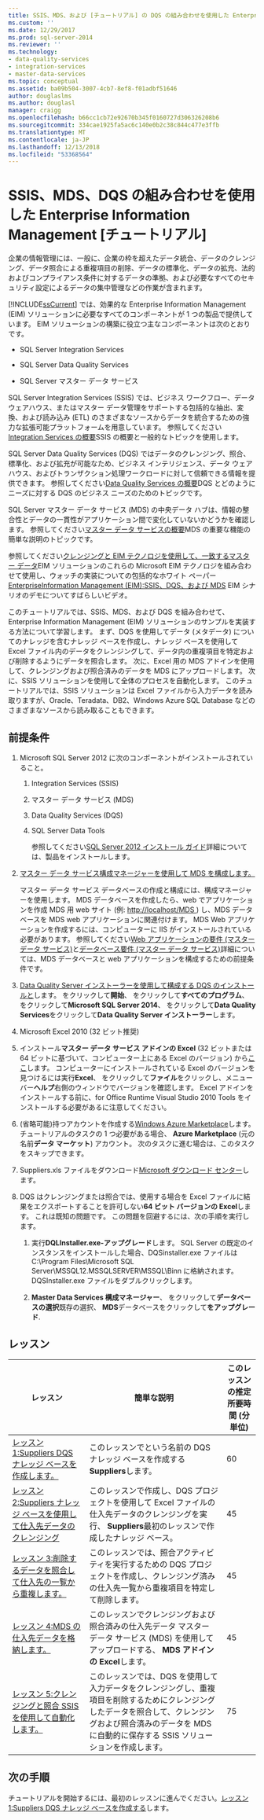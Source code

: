 ```yaml
---
title: SSIS、MDS、および [チュートリアル] の DQS の組み合わせを使用した Enterprise Information Management |Microsoft Docs
ms.custom: ''
ms.date: 12/29/2017
ms.prod: sql-server-2014
ms.reviewer: ''
ms.technology:
- data-quality-services
- integration-services
- master-data-services
ms.topic: conceptual
ms.assetid: ba09b504-3007-4cb7-8ef8-f01adbf51646
author: douglaslms
ms.author: douglasl
manager: craigg
ms.openlocfilehash: b66cc1cb72e92670b345f0160727d306326208b6
ms.sourcegitcommit: 334cae1925fa5ac6c140e0b2c38c844c477e3ffb
ms.translationtype: MT
ms.contentlocale: ja-JP
ms.lasthandoff: 12/13/2018
ms.locfileid: "53368564"
---
```

# <a name="enterprise-information-management-using-ssis-mds-and-dqs-together-tutorial"></a>SSIS、MDS、DQS の組み合わせを使用した Enterprise Information Management [チュートリアル]
  企業の情報管理には、一般に、企業の枠を超えたデータ統合、データのクレンジング、データ照合による重複項目の削除、データの標準化、データの拡充、法的およびコンプライアンス条件に対するデータの準拠、および必要なすべてのセキュリティ設定によるデータの集中管理などの作業が含まれます。  
  
 [!INCLUDE[ssCurrent](../includes/sscurrent-md.md)] では、効果的な Enterprise Information Management (EIM) ソリューションに必要なすべてのコンポーネントが 1 つの製品で提供しています。 EIM ソリューションの構築に役立つ主なコンポーネントは次のとおりです。  
  
-   SQL Server Integration Services  
  
-   SQL Server Data Quality Services  
  
-   SQL Server マスター データ サービス  
  
 SQL Server Integration Services (SSIS) では、ビジネス ワークフロー、データ ウェアハウス、またはマスター データ管理をサポートする包括的な抽出、変換、および読み込み (ETL) のさまざまなソースからデータを統合するための強力な拡張可能プラットフォームを用意しています。 参照してください[Integration Services の概要](https://msdn.microsoft.com/library/ms141263\(SQL.105\).aspx)SSIS の概要と一般的なトピックを使用します。  
  
 SQL Server Data Quality Services (DQS) ではデータのクレンジング、照合、標準化、および拡充が可能なため、ビジネス インテリジェンス、データ ウェアハウス、およびトランザクション処理ワークロードに対して信頼できる情報を提供できます。 参照してください[Data Quality Services の概要](https://msdn.microsoft.com/library/ff877917.aspx)DQS とどのようにニーズに対する DQS のビジネス ニーズのためのトピックです。  
  
 SQL Server マスター データ サービス (MDS) の中央データ ハブは、情報の整合性とデータの一貫性がアプリケーション間で変化していないかどうかを確認します。 参照してください[マスター データ サービスの概要](../master-data-services/master-data-services-overview-mds.md)MDS の重要な機能の簡単な説明のトピックです。  
  
 参照してください[クレンジングと EIM テクノロジを使用して、一致するマスター データ](https://msdn.microsoft.com/library/hh403491.aspx)EIM ソリューションのこれらの Microsoft EIM テクノロジを組み合わせて使用し、ウォッチの実装についての包括的なホワイト ペーパー [EnterpriseInformation Management (EIM):SSIS、DQS、および MDS](https://go.microsoft.com/fwlink/?LinkId=258672) EIM シナリオのデモについてすばらしいビデオ。  
  
 このチュートリアルでは、SSIS、MDS、および DQS を組み合わせて、Enterprise Information Management (EIM) ソリューションのサンプルを実装する方法について学習します。 まず、DQS を使用してデータ (メタデータ) についてのナレッジを含むナレッジ ベースを作成し、ナレッジ ベースを使用して Excel ファイル内のデータをクレンジングして、データ内の重複項目を特定および削除するようにデータを照合します。 次に、Excel 用の MDS アドインを使用して、クレンジングおよび照合済みのデータを MDS にアップロードします。 次に、SSIS ソリューションを使用して全体のプロセスを自動化します。 このチュートリアルでは、SSIS ソリューションは Excel ファイルから入力データを読み取りますが、Oracle、Teradata、DB2、Windows Azure SQL Database などのさまざまなソースから読み取ることもできます。  
  
## <a name="prerequisites"></a>前提条件  
  
1.  Microsoft SQL Server 2012 に次のコンポーネントがインストールされていること。  
  
    1.  Integration Services (SSIS)  
  
    2.  マスター データ サービス (MDS)  
  
    3.  Data Quality Services (DQS)  
  
    4.  SQL Server Data Tools  
  
         参照してください[SQL Server 2012 インストール ガイド](../database-engine/install-windows/installation-for-sql-server.md)詳細については、製品をインストールします。  
  
2.  [マスター データ サービス構成マネージャーを使用して MDS を構成します。](https://msdn.microsoft.com/library/ee633884.aspx)  
  
     マスター データ サービス データベースの作成と構成には、構成マネージャーを使用します。 MDS データベースを作成したら、web でアプリケーションを作成 MDS 用 web サイト (例: [ http://localhost/MDS ](http://localhost/MDS)) し、MDS データベースを MDS web アプリケーションに関連付けます。 MDS Web アプリケーションを作成するには、コンピューターに IIS がインストールされている必要があります。 参照してください[Web アプリケーションの要件 (マスター データ サービス)](https://msdn.microsoft.com/library/ee633744.aspx)と[データベース要件 (マスター データ サービス)](https://msdn.microsoft.com/library/ee633767.aspx)詳細については、MDS データベースと web アプリケーションを構成するための前提条件です。  
  
3.  [Data Quality Server インストーラーを使用して構成する DQS のインストールと](https://msdn.microsoft.com/library/hh231682.aspx)します。 をクリックして**開始**、 をクリックして**すべてのプログラム**、 をクリックして**Microsoft SQL Server 2014**、 をクリックして**Data Quality Services**をクリックして**Data Quality Server インストーラー**します。  
  
4.  Microsoft Excel 2010 (32 ビット推奨)  
  
5.  インストール**マスター データ サービス アドインの Excel** (32 ビットまたは 64 ビットに基づいて、コンピューター上にある Excel のバージョン) から[ここ](https://www.microsoft.com/download/details.aspx?id=29064)します。 コンピューターにインストールされている Excel のバージョンを見つけるには実行**Excel**、 をクリックして**ファイル**をクリックし、メニュー バー**ヘルプ**右側のウィンドウでバージョンを確認します。 Excel アドインをインストールする前に、for Office Runtime Visual Studio 2010 Tools をインストールする必要があるに注意してください。  
  
6.  (省略可能)持つアカウントを作成する[Windows Azure Marketplace](https://datamarket.azure.com/)します。 チュートリアルのタスクの 1 つ必要がある場合、 **Azure Marketplace** (元の名前**データ マーケット**) アカウント。 次のタスクに進む場合は、このタスクをスキップできます。  
  
7.  Suppliers.xls ファイルをダウンロード[Microsoft ダウンロード センター](https://go.microsoft.com/fwlink/?LinkId=271504)します。  
  
8.  DQS はクレンジングまたは照合では、使用する場合を Excel ファイルに結果をエクスポートすることを許可しない**64 ビット バージョンの Excel**します。 これは既知の問題です。 この問題を回避するには、次の手順を実行します。  
  
    1.  実行**DQLInstaller.exe-アップグレード**します。 SQL Server の既定のインスタンスをインストールした場合、DQSinstaller.exe ファイルは C:\Program Files\Microsoft SQL Server\MSSQL12.MSSQLSERVER\MSSQL\Binn に格納されます。 DQSInstaller.exe ファイルをダブルクリックします。  
  
    2.  **Master Data Services 構成マネージャー**、 をクリックして**データベースの選択**既存の選択、 **MDS**データベースをクリックして**をアップグレード**.  
  
## <a name="lessons"></a>レッスン  
  
|レッスン|簡単な説明|このレッスンの推定所要時間 (分単位)|  
|------------|-----------------------|------------------------------------------------|  
|[レッスン 1:Suppliers DQS ナレッジ ベースを作成します。](../../2014/tutorials/lesson-1-creating-the-suppliers-dqs-knowledge-base.md)|このレッスンでという名前の DQS ナレッジ ベースを作成する**Suppliers**します。|60|  
|[レッスン 2:Suppliers ナレッジ ベースを使用して仕入先データのクレンジング](../../2014/tutorials/lesson-2-cleansing-supplier-data-using-the-suppliers-knowledge-base.md)|このレッスンで作成し、DQS プロジェクトを使用して Excel ファイルの仕入先データのクレンジングを実行、 **Suppliers**最初のレッスンで作成したナレッジ ベース。|45|  
|[レッスン 3:削除するデータを照合して仕入先の一覧から重複します。](../../2014/tutorials/lesson-3-matching-data-to-remove-duplicates-from-supplier-list.md)|このレッスンでは、照合アクティビティを実行するための DQS プロジェクトを作成し、クレンジング済みの仕入先一覧から重複項目を特定して削除します。|45|  
|[レッスン 4:MDS の仕入先データを格納します。](../../2014/tutorials/lesson-4-storing-supplier-data-in-mds.md)|このレッスンでクレンジングおよび照合済みの仕入先データ マスター データ サービス (MDS) を使用してアップロードする、 **MDS アドインの Excel**します。|45|  
|[レッスン 5:クレンジングと照合 SSIS を使用して自動化します。](../../2014/tutorials/lesson-5-automating-the-cleansing-and-matching-using-ssis.md)|このレッスンでは、DQS を使用して入力データをクレンジングし、重複項目を削除するためにクレンジングしたデータを照合して、クレンジングおよび照合済みのデータを MDS に自動的に保存する SSIS ソリューションを作成します。|75|  
  
## <a name="next-steps"></a>次の手順  
 チュートリアルを開始するには、最初のレッスンに進んでください。[レッスン 1:Suppliers DQS ナレッジ ベースを作成する](../../2014/tutorials/lesson-1-creating-the-suppliers-dqs-knowledge-base.md)します。  
  
  
